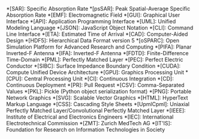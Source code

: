 *[SAR]: Specific Absorption Rate
*[psSAR]: Peak Spatial-Average Specific Absorption Rate
*[EMF]: Electromagnetic Field
*[GUI]: Graphical User Interface
*[API]: Application Programming Interface
*[UML]: Unified Modeling Language
*[JSON]: JavaScript Object Notation
*[CLI]: Command Line Interface
*[ETA]: Estimated Time of Arrival
*[CAD]: Computer-Aided Design
*[HDF5]: Hierarchical Data Format version 5
*[oSPARC]: Open Simulation Platform for Advanced Research and Computing
*[PIFA]: Planar Inverted-F Antenna
*[IFA]: Inverted-F Antenna
*[FDTD]: Finite-Difference Time-Domain
*[PML]: Perfectly Matched Layer
*[PEC]: Perfect Electric Conductor
*[SIBC]: Surface Impedance Boundary Condition
*[CUDA]: Compute Unified Device Architecture
*[GPU]: Graphics Processing Unit
*[CPU]: Central Processing Unit
*[CI]: Continuous Integration
*[CD]: Continuous Deployment
*[PR]: Pull Request
*[CSV]: Comma-Separated Values
*[PKL]: Pickle (Python object serialization format)
*[PNG]: Portable Network Graphics
*[SVG]: Scalable Vector Graphics
*[HTML]: HyperText Markup Language
*[CSS]: Cascading Style Sheets
*[UpmlCpml]: Uniaxial Perfectly Matched Layer/Convolutional Perfectly Matched Layer
*[IEEE]: Institute of Electrical and Electronics Engineers
*[IEC]: International Electrotechnical Commission
*[ZMT]: Zurich MedTech AG
*[IT'IS]: Foundation for Research on Information Technologies in Society
